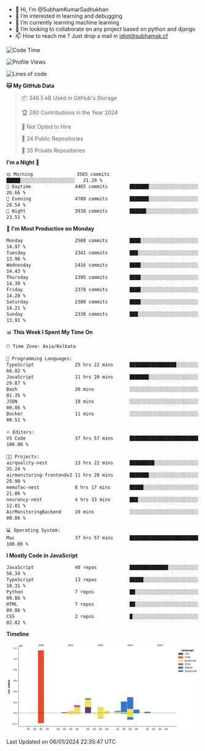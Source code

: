 - 👋 Hi, I’m @SubhamKumarSadhukhan
- 👀 I’m interested in learning and debugging
- 🌱 I’m currently learning machine learning
- 💞️ I’m looking to collaborate on any project based on python and django
- 📫 How to reach me ?
      Just drop a mail in idiot@subhamsk.cf

<!---
SubhamKumarSadhukhan/SubhamKumarSadhukhan is a ✨ special ✨ repository because its `README.md` (this file) appears on your GitHub profile.
You can click the Preview link to take a look at your changes.
--->


<!--START_SECTION:waka-->
![Code Time](http://img.shields.io/badge/Code%20Time-1%2C853%20hrs%2036%20mins-blue)

![Profile Views](http://img.shields.io/badge/Profile%20Views-1-blue)

![Lines of code](https://img.shields.io/badge/From%20Hello%20World%20I%27ve%20Written-2.4%20million%20lines%20of%20code-blue)

**🐱 My GitHub Data** 

> 📦 346.5 kB Used in GitHub's Storage 
 > 
> 🏆 280 Contributions in the Year 2024
 > 
> 🚫 Not Opted to Hire
 > 
> 📜 24 Public Repositories 
 > 
> 🔑 35 Private Repositories 
 > 
**I'm a Night 🦉** 

```text
🌞 Morning                3565 commits        █████░░░░░░░░░░░░░░░░░░░░   21.29 % 
🌆 Daytime                4465 commits        ███████░░░░░░░░░░░░░░░░░░   26.66 % 
🌃 Evening                4780 commits        ███████░░░░░░░░░░░░░░░░░░   28.54 % 
🌙 Night                  3938 commits        ██████░░░░░░░░░░░░░░░░░░░   23.51 % 
```
📅 **I'm Most Productive on Monday** 

```text
Monday                   2508 commits        ████░░░░░░░░░░░░░░░░░░░░░   14.97 % 
Tuesday                  2341 commits        ███░░░░░░░░░░░░░░░░░░░░░░   13.98 % 
Wednesday                2416 commits        ████░░░░░░░░░░░░░░░░░░░░░   14.43 % 
Thursday                 2395 commits        ████░░░░░░░░░░░░░░░░░░░░░   14.30 % 
Friday                   2378 commits        ████░░░░░░░░░░░░░░░░░░░░░   14.20 % 
Saturday                 2380 commits        ████░░░░░░░░░░░░░░░░░░░░░   14.21 % 
Sunday                   2330 commits        ███░░░░░░░░░░░░░░░░░░░░░░   13.91 % 
```


📊 **This Week I Spent My Time On** 

```text
🕑︎ Time Zone: Asia/Kolkata

💬 Programming Languages: 
TypeScript               25 hrs 22 mins      █████████████████░░░░░░░░   66.82 % 
JavaScript               11 hrs 20 mins      ███████░░░░░░░░░░░░░░░░░░   29.87 % 
Bash                     30 mins             ░░░░░░░░░░░░░░░░░░░░░░░░░   01.35 % 
JSON                     19 mins             ░░░░░░░░░░░░░░░░░░░░░░░░░   00.86 % 
Docker                   11 mins             ░░░░░░░░░░░░░░░░░░░░░░░░░   00.51 % 

🔥 Editors: 
VS Code                  37 hrs 57 mins      █████████████████████████   100.00 % 

🐱‍💻 Projects: 
airquality-nest          13 hrs 22 mins      █████████░░░░░░░░░░░░░░░░   35.24 % 
airmonitoring-frontendv2 11 hrs 20 mins      ███████░░░░░░░░░░░░░░░░░░   29.90 % 
memofac-nest             8 hrs 17 mins       █████░░░░░░░░░░░░░░░░░░░░   21.86 % 
neuroncy-nest            4 hrs 33 mins       ███░░░░░░░░░░░░░░░░░░░░░░   12.01 % 
AirMonitoringBackend     19 mins             ░░░░░░░░░░░░░░░░░░░░░░░░░   00.86 % 

💻 Operating System: 
Mac                      37 hrs 57 mins      █████████████████████████   100.00 % 
```

**I Mostly Code in JavaScript** 

```text
JavaScript               40 repos            ██████████████░░░░░░░░░░░   56.34 % 
TypeScript               13 repos            █████░░░░░░░░░░░░░░░░░░░░   18.31 % 
Python                   7 repos             ██░░░░░░░░░░░░░░░░░░░░░░░   09.86 % 
HTML                     7 repos             ██░░░░░░░░░░░░░░░░░░░░░░░   09.86 % 
CSS                      2 repos             █░░░░░░░░░░░░░░░░░░░░░░░░   02.82 % 
```



**Timeline**

![Lines of Code chart](https://raw.githubusercontent.com/SubhamKumarSadhukhan/SubhamKumarSadhukhan/main/assets/bar_graph.png)


 Last Updated on 06/01/2024 22:35:47 UTC
<!--END_SECTION:waka-->
